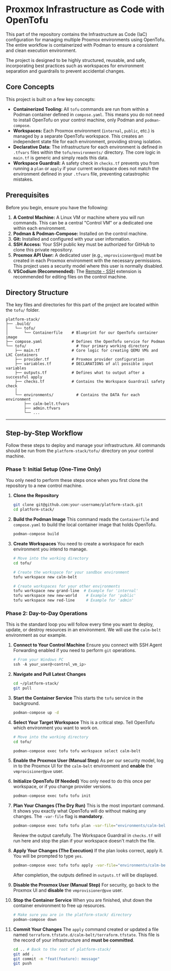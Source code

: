 # Proxmox Infrastructure as Code with OpenTofu

This part of the repository contains the Infrastructure as Code (IaC) configuration for managing multiple Proxmox environments using OpenTofu. The entire workflow is containerized with Podman to ensure a consistent and clean execution environment.

The project is designed to be highly structured, reusable, and safe, incorporating best practices such as workspaces for environment separation and guardrails to prevent accidental changes.

## Core Concepts

This project is built on a few key concepts:

*   **Containerized Tooling:** All `tofu` commands are run from within a Podman container defined in `compose.yaml`. This means you do not need to install OpenTofu on your control machine, only Podman and `podman-compose`.
*   **Workspaces:** Each Proxmox environment (`internal`, `public`, etc.) is managed by a separate OpenTofu workspace. This creates an independent state file for each environment, providing strong isolation.
*   **Declarative Data:** The infrastructure for each environment is defined in `.tfvars` files within the `tofu/environments/` directory. The core logic in `main.tf` is generic and simply reads this data.
*   **Workspace Guardrail:** A safety check in `checks.tf` prevents you from running a `plan` or `apply` if your current workspace does not match the environment defined in your `.tfvars` file, preventing catastrophic mistakes.

## Prerequisites

Before you begin, ensure you have the following:

1.  **A Control Machine:** A Linux VM or machine where you will run commands. This can be a central "Control VM" or a dedicated one within each environment.
2.  **Podman & Podman-Compose:** Installed on the control machine.
3.  **Git:** Installed and configured with your user information.
4.  **SSH Access:** Your SSH public key must be authorized for GitHub to clone this private repository.
5.  **Proxmox API User:** A dedicated user (e.g., `vmprovisioner@pve`) must be created in each Proxmox environment with the necessary permissions. This project uses a security model where this user is normally disabled.
6.  **VSCodium (Recommended):** The [Remote - SSH](https://marketplace.visualstudio.com/items?itemName=ms-vscode-remote.remote-ssh) extension is recommended for editing files on the control machine.

## Directory Structure

The key files and directories for this part of the project are located within the `tofu/` folder.

```
platform-stack/
├── .build/
│   └── tofu/
│       └── Containerfile    # Blueprint for our OpenTofu container image
├── compose.yaml             # Defines the OpenTofu service for Podman
└── tofu/                      # Your primary working directory
    ├── main.tf              # Core logic for creating QEMU VMs and LXC Containers
    ├── provider.tf          # Proxmox provider configuration
    ├── variables.tf         # DECLARATIONS of all possible input variables
    ├── outputs.tf           # Defines what to output after a successful apply
    ├── checks.tf            # Contains the Workspace Guardrail safety check
    │
    └── environments/          # Contains the DATA for each environment
        ├── calm-belt.tfvars
        ├── admin.tfvars
        └── ...
```

---

## Step-by-Step Workflow

Follow these steps to deploy and manage your infrastructure. All commands should be run from the `platform-stack/tofu/` directory on your control machine.

### Phase 1: Initial Setup (One-Time Only)

You only need to perform these steps once when you first clone the repository to a new control machine.

1.  **Clone the Repository**
    ```bash
    git clone git@github.com:your-username/platform-stack.git
    cd platform-stack/
    ```

2.  **Build the Podman Image**
    This command reads the `Containerfile` and `compose.yaml` to build the local container image that holds OpenTofu.
    ```bash
    podman-compose build
    ```

3.  **Create Workspaces**
    You need to create a workspace for each environment you intend to manage.
    ```bash
    # Move into the working directory
    cd tofu/

    # Create the workspace for your sandbox environment
    tofu workspace new calm-belt

    # Create workspaces for your other environments
    tofu workspace new grand-line  # Example for 'internal'
    tofu workspace new new-world    # Example for 'public'
    tofu workspace new red-line     # Example for 'admin'
    ```

### Phase 2: Day-to-Day Operations

This is the standard loop you will follow every time you want to deploy, update, or destroy resources in an environment. We will use the `calm-belt` environment as our example.

1.  **Connect to Your Control Machine**
    Ensure you connect with SSH Agent Forwarding enabled if you need to perform `git` operations.
    ```powershell
    # From your Windows PC
    ssh -A your_user@<control_vm_ip>
    ```

2.  **Navigate and Pull Latest Changes**
    ```bash
    cd ~/platform-stack/
    git pull
    ```

3.  **Start the Container Service**
    This starts the `tofu` service in the background.
    ```bash
    podman-compose up -d
    ```

4.  **Select Your Target Workspace**
    This is a critical step. Tell OpenTofu which environment you want to work on.
    ```bash
    # Move into the working directory
    cd tofu/

    podman-compose exec tofu tofu workspace select calm-belt
    ```

5.  **Enable the Proxmox User (Manual Step)**
    As per our security model, log in to the Proxmox UI for the `calm-belt` environment and **enable** the `vmprovisioner@pve` user.

6.  **Initialize OpenTofu (If Needed)**
    You only need to do this once per workspace, or if you change provider versions.
    ```bash
    podman-compose exec tofu tofu init
    ```

7.  **Plan Your Changes (The Dry Run)**
    This is the most important command. It shows you exactly what OpenTofu will do without making any changes. The `-var-file` flag is **mandatory**.
    ```bash
    podman-compose exec tofu tofu plan -var-file="environments/calm-belt.tfvars"
    ```
    Review the output carefully. The Workspace Guardrail in `checks.tf` will run here and stop the plan if your workspace doesn't match the file.

8.  **Apply Your Changes (The Execution)**
    If the plan looks correct, apply it. You will be prompted to type `yes`.
    ```bash
    podman-compose exec tofu tofu apply -var-file="environments/calm-belt.tfvars"
    ```
    After completion, the outputs defined in `outputs.tf` will be displayed.

9.  **Disable the Proxmox User (Manual Step)**
    For security, go back to the Proxmox UI and **disable** the `vmprovisioner@pve` user.

10. **Stop the Container Service**
    When you are finished, shut down the container environment to free up resources.
    ```bash
    # Make sure you are in the platform-stack/ directory
    podman-compose down
    ```

11. **Commit Your Changes**
    The `apply` command created or updated a file named `terraform.tfstate.d/calm-belt/terraform.tfstate`. This file is the record of your infrastructure and **must be committed**.
    ```bash
    cd .. # Back to the root of platform-stack/
    git add .
    git commit -m "feat(feature): message"
    git push
    ```